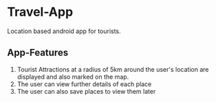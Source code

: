 # Travel-App
Location based android app for tourists. 

## App-Features
1. Tourist Attractions at a radius of 5km around the user's location are displayed and also marked on the map. 
2. The user can view further details of each place
3. The user can also save places to view them later


